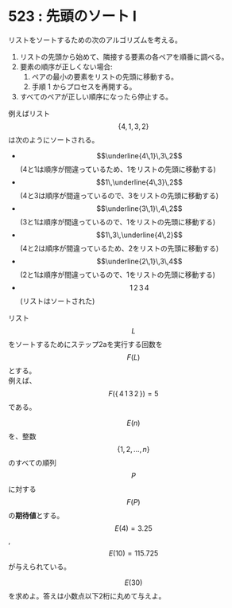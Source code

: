 # 523 : 先頭のソート I

リストをソートするための次のアルゴリズムを考える。

1. リストの先頭から始めて、隣接する要素の各ペアを順番に調べる。
2. 要素の順序が正しくない場合:
   1. ペアの最小の要素をリストの先頭に移動する。
   2. 手順 1 からプロセスを再開する。
3. すべてのペアが正しい順序になったら停止する。

例えばリスト $$\{4,1,3,2\}$$ は次のようにソートされる。

* $$\underline{4\,1}\,3\,2$$ (4と1は順序が間違っているため、1をリストの先頭に移動する)
*  $$1\,\underline{4\,3}\,2$$ (4と3は順序が間違っているので、3をリストの先頭に移動する)
*  $$\underline{3\,1}\,4\,2$$ (3と1は順序が間違っているので、1をリストの先頭に移動する)
*  $$1\,3\,\underline{4\,2}$$ (4と2は順序が間違っているため、2をリストの先頭に移動する)
*  $$\underline{2\,1}\,3\,4$$ (2と1は順序が間違っているので、1をリストの先頭に移動する)
*  $$1\,2\,3\,4$$ (リストはソートされた)

リスト $$L$$ をソートするためにステップ2aを実行する回数を $$F(L)$$ とする。\
例えば、$$F(\{\,4\,1\,3\,2\,\}) = 5$$である。

$$E(n)$$ を、整数 $$\{1, 2, \dots, n\}$$ のすべての順列 $$P$$ に対する $$F(P)$$の**期待値**とする。\
$$E(4) = 3.25$$, $$E(10) = 115.725$$が与えられている。

$$E(30)$$ を求めよ。答えは小数点以下2桁に丸めて与えよ。
